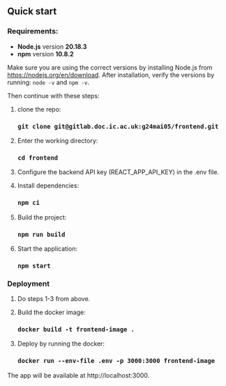 ## Quick start

### Requirements:

- **Node.js** version **20.18.3**
- **npm** version **10.8.2**

Make sure you are using the correct versions by installing Node.js from https://nodejs.org/en/download. After installation, verify the versions by running: `node -v` and `npm -v`.

Then continue with these steps:
1. clone the repo:

    ### `git clone git@gitlab.doc.ic.ac.uk:g24mai05/frontend.git`

2. Enter the working directory:

    ###  `cd frontend`

3. Configure the backend API key (REACT_APP_API_KEY) in the .env file.
4. Install dependencies:

    ### `npm ci`

5. Build the project:

    ### `npm run build`

6. Start the application:

    ### `npm start`

### Deployment

1. Do steps 1-3 from above.
2. Build the docker image:

    ### `docker build -t frontend-image .`

3. Deploy by running the docker:

    ### `docker run --env-file .env -p 3000:3000 frontend-image`


The app will be available at http://localhost:3000.